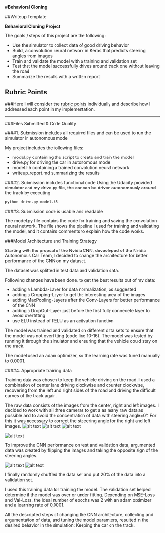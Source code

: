 #**Behavioral Cloning** 

##Writeup Template

**Behavioral Cloning Project**

The goals / steps of this project are the following:
* Use the simulator to collect data of good driving behavior
* Build, a convolution neural network in Keras that predicts steering angles from images
* Train and validate the model with a training and validation set
* Test that the model successfully drives around track one without leaving the road
* Summarize the results with a written report


[//]: # (Image References)

[image1]: ./center.png "Center Camera"
[image2]: ./center_flipped.png "Center Camera flipped"
[image3]: ./right.png "Right Camera"
[image4]: ./left.png "Left Camera"
[image5]: ./distriubution.png "Distribution of Training_Data"

## Rubric Points
###Here I will consider the [rubric points](https://review.udacity.com/#!/rubrics/432/view) individually and describe how I addressed each point in my implementation.  

---
###Files Submitted & Code Quality

####1. Submission includes all required files and can be used to run the simulator in autonomous mode

My project includes the following files:
* model.py containing the script to create and train the model
* drive.py for driving the car in autonomous mode
* model.h5 containing a trained convolution neural network 
* writeup_report.md summarizing the results

####2. Submission includes functional code
Using the Udacity provided simulator and my drive.py file, the car can be driven autonomously around the track by executing 
```sh
python drive.py model.h5
```

####3. Submission code is usable and readable

The model.py file contains the code for training and saving the convolution neural network. The file shows the pipeline I used for training and validating the model, and it contains comments to explain how the code works.

###Model Architecture and Training Strategy

Starting with the propsal of the Nvidia CNN, deveoloped of the Nvidia Autonomous Car Team, I decided to change the architecture for better performance of the CNN on my dataset.

The dataset was splitted in test data and validation data.

Following changes have been done, to get the best results out of my data:
- adding a Lambda-Layer for data normalization, as suggested
- adding a Cropping-Layer to get the interesting area of the images
- adding MaxPooling-Layers after the Conv-Layers for better performance of the CNN
- adding a DropOut-Layer just before the first fully connecete layer to avoid overfitting
- use ELU instead of RELU as an acitvation function 

The model was trained and validated on different data sets to ensure that the model was not overfitting (code line 10-16). The model was tested by running it through the simulator and ensuring that the vehicle could stay on the track.

The model used an adam optimizer, so the learning rate was tuned manually to 0.0001.

####4. Appropriate training data

Training data was chosen to keep the vehicle driving on the road. I used a combination of center lane driving clockwise and counter clockwise, recovering from the left and right sides of the road and driving the difficult curves of the track again.

The raw data consists of the images from the center, right and left images. I decided to work with all three cameras to get a as many raw data as possible and to avoid the concentration of data with steering angle=0°. For this it was necessary to correct the steeering angle for the right and left images.
![alt text][image1]
![alt text][image3]
![alt text][image4]

![alt text][image5]


To improve the CNN performance on test and validation data, argumented data was created by flipping the images and taking the opposite sign of the steering angles.

![alt text][image1]
![alt text][image2]

I finally randomly shuffled the data set and put 20% of the data into a validation set. 

I used this training data for training the model. The validation set helped determine if the model was over or under fitting. Depending on MSE-Loss and Val-Loss, the ideal number of epochs was 2 with an adam optimizer and a learning rate of 0,0001.

All the descripted steps of changing the CNN architecture, collecting and argumentation of data, and tuning the model paramters, resulted in the desired behavior in the simulation: Keeping the car on the track.
